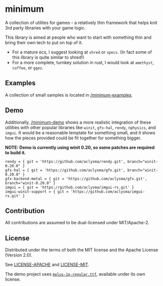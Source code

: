 # minimum

A collection of utilites for games - a relatively thin framework that helps knit 3rd party libraries with your game logic.

This library is aimed at people who want to start with something thin and bring their own tech to put on top of it.

 * For a mature ecs, I suggest looking at `shred` or `specs`. (In fact some of this library is quite similar to shred!)
 * For a more complete, turnkey solution in rust, I would look at `amethyst`, `coffee`, or `ggez`.

## Examples

A collection of small samples is located in [/minimum-examples](minimum-examples).

## Demo

Additionally, [/minimum-demo](minimum-demo) shows a more realistic integration of these utilities with other popular 
libraries like `winit`, `gfx-hal`, `rendy`, `nphysics`, and `imgui`. It would be a reasonable template for something
small, and it shows how the pieces provided could be fit together for something bigger.

**NOTE: Demo is currently using winit 0.20, so some patches are required to build it.**

```
rendy = { git = 'https://github.com/aclysma/rendy.git', branch="winit-0.20.0" }
gfx-hal = { git = 'https://github.com/aclysma/gfx.git', branch="winit-0.20.0" }
gfx-backend-metal = { git = 'https://github.com/aclysma/gfx.git', branch="winit-0.20.0" }
imgui = { git = 'https://github.com/aclysma/imgui-rs.git' }
imgui-winit-support = { git = 'https://github.com/aclysma/imgui-rs.git' }
```

## Contribution

All contributions are assumed to be dual-licensed under MIT/Apache-2.

## License

Distributed under the terms of both the MIT license and the Apache License (Version 2.0).

See [LICENSE-APACHE](LICENSE-APACHE) and [LICENSE-MIT](LICENSE-MIT).

The demo project uses [`mplus-1p-regular.ttf`](http://mplus-fonts.osdn.jp), available under its own license.
